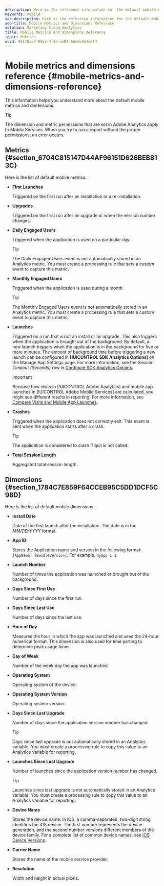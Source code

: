```yaml
---
description: Here is the reference information for the default mobile metrics and dimensions.
keywords: mobile
seo-description: Here is the reference information for the default mobile metrics and dimensions.
seo-title: Mobile Metrics and Dimensions Reference
solution: Marketing Cloud,Analytics
title: Mobile Metrics and Dimensions Reference
topic: Metrics
uuid: 96170ae7-8553-4f3e-ae01-65e5b664adf4
---
```


# Mobile metrics and dimensions reference {#mobile-metrics-and-dimensions-reference}

This information helps you understand more about the default mobile metrics and dimensions.

>[!TIP]
>
>The dimension and metric permissions that are set in Adobe Analytics apply to Mobile Services. When you try to run a report without the proper permissions, an error occurs.

## Metrics {#section_6704C815147D44AF96151D626BEB813C}

Here is the list of default mobile metrics:

* **First Launches**

  Triggered on the first run after an installation or a re-installation.

* **Upgrades**

  Triggered on the first run after an upgrade or when the version number changes.

* **Daily Engaged Users**

  Triggered when the application is used on a particular day.

  >[!TIP]
  >
  >The Daily Engaged Users event is not automatically stored in an Analytics metric. You must create a processing rule that sets a custom event to capture this metric.

* **Monthly Engaged Users**

  Triggered when the application is used during a month.
  
  >[!TIP]
  >The Monthly Engaged Users event is not automatically stored in an Analytics metric. You must create a processing rule that sets a custom event to capture this metric.

* **Launches**

  Triggered on a run that is not an install or an upgrade. This also triggers when the application is brought out of the background. By default, a new launch triggers when the application is in the background for five or more minutes. The amount of background time before triggering a new launch can be configured in **[!UICONTROL SDK Analytics Options]** on the Manage App Settings page. For more information, see the *Session Timeout (Seconds)* row in [Configure SDK Analytics Options](/help/using/c-manage-app-settings/c-mob-confg-app/t-config-analytics/t-config-analytics.md).
  
  >[!IMPORTANT]
  >Because how visits in [!UICONTROL Adobe Analytics] and mobile app launches in [!UICONTROL Adobe Mobile Services] are calculated, you might see different results in reporting. For more information, see [Compare Visits and Mobile App Launches](https://helpx.adobe.com/analytics/kb/compare-visits-and-mobile-app-launches.html).

* **Crashes**

  Triggered when the application does not correctly exit. This event is sent when the application starts after a crash.
  
  >[!TIP]
  >The application is considered to crash if quit is not called.

* **Total Session Length**

  Aggregated total session length.

## Dimensions {#section_1784C7E859F64CCEB95C5DD1DCF5C98D}

Here is the list of default mobile dimensions:

* **Install Date**

  Date of the first launch after the installation. The date is in the *MM/DD/YYYY* format.

* **App ID**

  Stores the Application name and version in the following format: `[AppName] [BundleVersion]`. For example, `myapp 1.1`.

* **Launch Number**

  Number of times the application was launched or brought out of the background.

* **Days Since First Use**

  Number of days since the first run.

* **Days Since Last Use**

    Number of days since the last use.

* **Hour of Day**

  Measures the hour in which the app was launched and uses the 24-hour numerical format. This dimension is also used for time parting to determine peak usage times.

* **Day of Week**

  Number of the week day the app was launched.

* **Operating System**

  Operating system of the device.

* **Operating System Version**

  Operating system version.

* **Days Since Last Upgrade**

  Number of days since the application version number has changed.

  >[!TIP]
  >
  >Days since last upgrade is not automatically stored in an Analytics variable. You must create a processing rule to copy this value to an Analytics variable for reporting. 

* **Launches Since Last Upgrade**

  Number of launches since the application version number has changed.

  >[!TIP]
  >
  >Launches since last upgrade is not automatically stored in an Analytics variable. You must create a processing rule to copy this value to an Analytics variable for reporting. 

* **Device Name**

  Stores the device name. In iOS, a comma-separated, two-digit string identifies the iOS device. The first number represents the device generation, and the second number versions different members of the device family. For a complete list of common device names, see [iOS Device Versions](/help/ios/reference/device-versions.md).

* **Carrier Name**

  Stores the name of the mobile service provider.

* **Resolution**

  Width and height in actual pixels.
